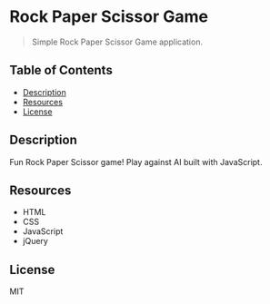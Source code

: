 # **Rock Paper Scissor Game**
> Simple Rock Paper Scissor Game application.

## Table of Contents
- [ Description ](#desc)
- [ Resources ](#resources)
- [ License ](#license)

<a name="desc"></a>
## Description
Fun Rock Paper Scissor game! Play against AI built with JavaScript.

<a name="resources"></a>
## Resources
- HTML
- CSS
- JavaScript
- jQuery

<a name="license"></a>
## License

MIT

